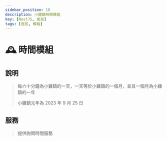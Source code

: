 ```yaml
---
sidebar_position: 10
description: 小雞鎮時間模組
key: [NestJS, 居民]
tags: [居民, 模組]
---
```


# 🕰️ 時間模組

## 說明

> 每六十分鐘為小雞鎮的一天，一天等於小雞鎮的一個月，並且一個月為小雞鎮的一年
>
> 小雞鎮元年為 2023 年 9 月 25 日

## 服務

> 提供詢問時間服務
